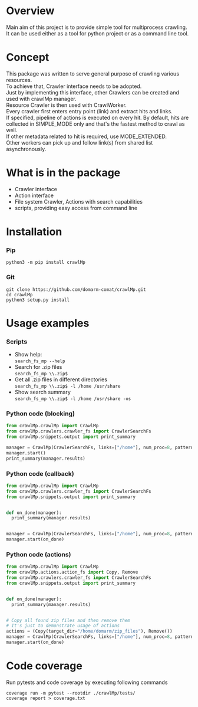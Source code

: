 # Overview #

Main aim of this project is to provide simple tool for multiprocess crawling.  
It can be used either as a tool for python project or as a command line tool.

# Concept #

This package was written to serve general purpose of crawling various resources.  
To achieve that, Crawler interface needs to be adopted.  
Just by implementing this interface, other Crawlers can be created and used with crawlMp manager.  
Resource Crawler is then used with CrawlWorker.   
Every crawler first enters entry point (link) and extract hits and links.  
If specified, pipeline of actions is executed on every hit. By default, hits are collected in SIMPLE_MODE only and
that's the fastest method to crawl as well.  
If other metadata related to hit is required, use MODE_EXTENDED.  
Other workers can pick up and follow link(s) from shared list asynchronously.

# What is in the package #

- Crawler interface
- Action interface
- File system Crawler, Actions with search capabilities
- scripts, providing easy access from command line

# Installation #

### Pip ###

`python3 -m pip install crawlMp`

### Git ###

`git clone https://github.com/domarm-comat/crawlMp.git`  
`cd crawlMp`  
`python3 setup.py install`

# Usage examples #

### Scripts ###

* Show help:  
  `search_fs_mp --help`
* Search for .zip files  
  `search_fs_mp \\.zip$`
* Get all .zip files in different directories  
  `search_fs_mp \\.zip$ -l /home /usr/share`
* Show search summary  
  `search_fs_mp \\.zip$ -l /home /usr/share -os`

### Python code (blocking) ###

```python
from crawlMp.crawlMp import CrawlMp
from crawlMp.crawlers.crawler_fs import CrawlerSearchFs
from crawlMp.snippets.output import print_summary

manager = CrawlMp(CrawlerSearchFs, links=["/home"], num_proc=8, pattern="\.zip$")
manager.start()
print_summary(manager.results)
```

### Python code (callback) ###

```python
from crawlMp.crawlMp import CrawlMp
from crawlMp.crawlers.crawler_fs import CrawlerSearchFs
from crawlMp.snippets.output import print_summary


def on_done(manager):
  print_summary(manager.results)


manager = CrawlMp(CrawlerSearchFs, links=["/home"], num_proc=8, pattern="\.zip$")
manager.start(on_done)
```

### Python code (actions) ###

```python
from crawlMp.crawlMp import CrawlMp
from crawlMp.actions.action_fs import Copy, Remove
from crawlMp.crawlers.crawler_fs import CrawlerSearchFs
from crawlMp.snippets.output import print_summary


def on_done(manager):
  print_summary(manager.results)


# Copy all found zip files and then remove them
# It's just to demonstrate usage of actions
actions = (Copy(target_dir="/home/domarm/zip_files"), Remove())
manager = CrawlMp(CrawlerSearchFs, links=["/home"], num_proc=8, pattern="\.zip$", actions=actions)
manager.start(on_done)
```

# Code coverage #

Run pytests and code coverage by executing following commands

```shell
coverage run -m pytest --rootdir ./crawlMp/tests/
coverage report > coverage.txt
```